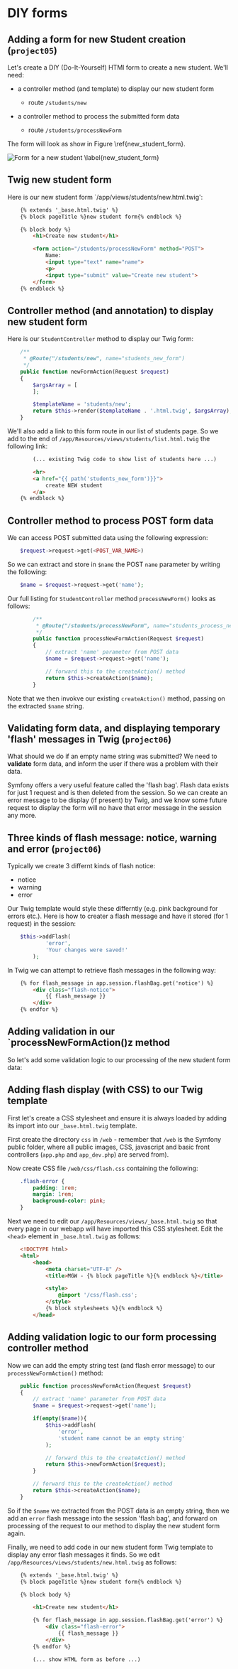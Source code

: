 

# DIY forms

## Adding a form for new Student creation (`project05`)

Let's create a DIY (Do-It-Yourself) HTMl form to create a new student. We'll need:

- a controller method (and template) to display our new student form

    - route `/students/new`

- a controller method to process the submitted form data

    - route `/students/processNewForm`

The form will look as show in Figure \ref{new_student_form}.

![Form for a new student \label{new_student_form}](./03_figures/forms/1_new_student_form_sm.png)

## Twig new student form

Here is our new student form `/app/views/students/new.html.twig':

```html
    {% extends '_base.html.twig' %}
    {% block pageTitle %}new student form{% endblock %}

    {% block body %}
        <h1>Create new student</h1>

        <form action="/students/processNewForm" method="POST">
            Name:
            <input type="text" name="name">
            <p>
            <input type="submit" value="Create new student">
        </form>
    {% endblock %}
```

## Controller method (and annotation) to display new student form

Here is our `StudentController` method to display our Twig form:

```php
    /**
     * @Route("/students/new", name="students_new_form")
     */
    public function newFormAction(Request $request)
    {
        $argsArray = [
        ];

        $templateName = 'students/new';
        return $this->render($templateName . '.html.twig', $argsArray);
    }
```

We'll also add a link to this form route in our list of students page. So we add to the end of `/app/Resources/views/students/list.html.twig` the following link:

```html
        (... existing Twig code to show list of students here ...)

        <hr>
        <a href="{{ path('students_new_form')}}">
            create NEW student
        </a>
    {% endblock %}
```

## Controller method to process POST form data

We can access POST submitted data using the following expression:

```php
    $request->request->get(<POST_VAR_NAME>)
```

So we can extract and store in `$name` the POST `name` parameter by writing the following:

```php
    $name = $request->request->get('name');
```

Our full listing for `StudentController` method `processNewForm()` looks as follows:
```php
        /**
         * @Route("/students/processNewForm", name="students_process_new_form")
         */
        public function processNewFormAction(Request $request)
        {
            // extract 'name' parameter from POST data
            $name = $request->request->get('name');

            // forward this to the createAction() method
            return $this->createAction($name);
        }
```

Note that we then invokve our existing `createAction()` method, passing on the extracted `$name` string.

## Validating form data, and displaying temporary 'flash' messages in Twig (`project06`)

What should we do if an empty name string was submitted? We need to **validate** form data, and inform the user if there was a problem with their data.

Symfony offers a very useful feature called the 'flash bag'. Flash data exists for just 1 request and is then deleted from the session. So we can create an error message to be display (if present) by Twig, and we know some future request to display the form will no have that error message in the session any more.


## Three kinds of flash message: notice, warning and error (`project06`)

Typically we create 3 differnt kinds of flash notice:

- notice
- warning
- error

Our Twig template would style these differntly (e.g. pink background for errors etc.). Here is how to creater a flash message and have it stored (for 1 request) in the session:

```php
    $this->addFlash(
            'error',
            'Your changes were saved!'
        );
```

In Twig we can attempt to retrieve flash messages in the following way:

```html
    {% for flash_message in app.session.flashBag.get('notice') %}
        <div class="flash-notice">
            {{ flash_message }}
        </div>
    {% endfor %}
```
## Adding validation in our `processNewFormAction()z method

So let's add some validation logic to our processing of the new student form data:


## Adding flash display (with CSS) to our Twig template

First let's create a CSS stylesheet and ensure it is always loaded by adding its import into our `_base.html.twig` template.

First create the directory `css` in `/web` - remember that `/web` is the Symfony public folder, where all public images, CSS, javascript and basic front controllers (`app.php` and `app_dev.php`) are served from).

Now create CSS file `/web/css/flash.css` containing the following:

```css
    .flash-error {
        padding: 1rem;
        margin: 1rem;
        background-color: pink;
    }
```

Next we need to edit our `/app/Resources/views/_base.html.twig` so that every page in our webapp will have imported this CSS stylesheet. Edit the `<head>` element in `_base.html.twig` as follows:

```html
    <!DOCTYPE html>
    <html>
        <head>
            <meta charset="UTF-8" />
            <title>MGW - {% block pageTitle %}{% endblock %}</title>

            <style>
                @import '/css/flash.css';
            </style>
            {% block stylesheets %}{% endblock %}
        </head>
```

## Adding validation logic to our form processing controller method

Now we can add the empty string test (and flash error message) to our `processNewFormAction()` method:

```php
    public function processNewFormAction(Request $request)
    {
        // extract 'name' parameter from POST data
        $name = $request->request->get('name');

        if(empty($name)){
            $this->addFlash(
                'error',
                'student name cannot be an empty string'
            );

            // forward this to the createAction() method
            return $this->newFormAction($request);
        }

        // forward this to the createAction() method
        return $this->createAction($name);
    }
```

So if the `$name` we extracted from the POST data is an empty string, then we add an `error` flash message into the session 'flash bag', and forward on processing of the request to our method to display the new student form again.

Finally, we need to add code in our new student form Twig template to display any error flash messages it finds. So we edit `/app/Resources/views/students/new.html.twig` as follows:

```html
    {% extends '_base.html.twig' %}
    {% block pageTitle %}new student form{% endblock %}

    {% block body %}

        <h1>Create new student</h1>

        {% for flash_message in app.session.flashBag.get('error') %}
            <div class="flash-error">
                {{ flash_message }}
            </div>
        {% endfor %}

        (... show HTML form as before ...)
```